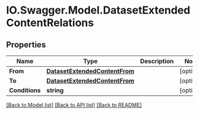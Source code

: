 # IO.Swagger.Model.DatasetExtendedContentRelations
## Properties

Name | Type | Description | Notes
------------ | ------------- | ------------- | -------------
**From** | [**DatasetExtendedContentFrom**](DatasetExtendedContentFrom.md) |  | [optional] 
**To** | [**DatasetExtendedContentFrom**](DatasetExtendedContentFrom.md) |  | [optional] 
**Conditions** | **string** |  | [optional] 

[[Back to Model list]](../README.md#documentation-for-models) [[Back to API list]](../README.md#documentation-for-api-endpoints) [[Back to README]](../README.md)

